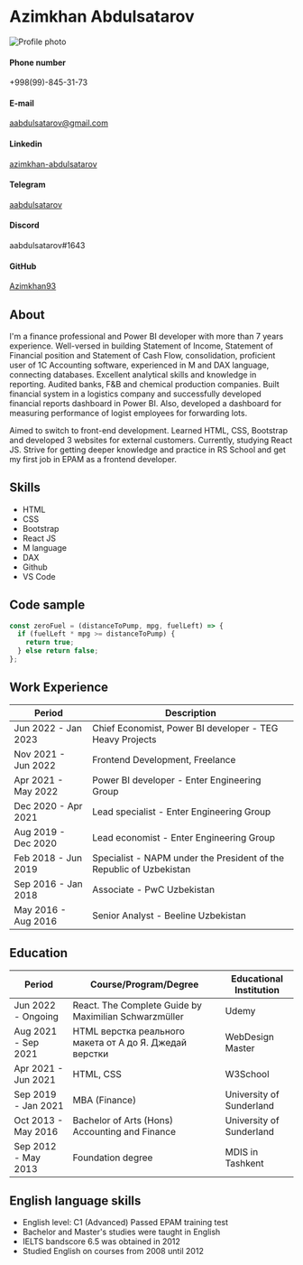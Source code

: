 # Azimkhan Abdulsatarov
![Profile photo](https://i.ibb.co/2qSzBYV/photo-for-cv-aab.jpg)
#### Phone number
+998(99)-845-31-73

#### E-mail
aabdulsatarov@gmail.com

#### Linkedin
[azimkhan-abdulsatarov](https://www.linkedin.com/in/azimkhan-abdulsatarov/)

#### Telegram
[aabdulsatarov](https://t.me/aabdulsatarov)

#### Discord
aabdulsatarov#1643

#### GitHub
[Azimkhan93](https://github.com/Azimkhan93)


## About

I'm a finance professional and Power BI developer with more than 7 years experience. Well-versed in building Statement of Income,
Statement of Financial position and Statement of Cash Flow, consolidation, proficient user of 1C Accounting software, experienced in M and DAX language, connecting databases. Excellent analytical skills and knowledge in reporting. Audited banks, F&B and chemical production companies. Built financial system in a logistics company and successfully developed financial reports dashboard in Power BI. Also, developed a dashboard for measuring performance of logist employees for forwarding lots.

Aimed to switch to front-end development. Learned HTML, CSS, Bootstrap and developed 3 websites for external customers. Currently, studying React JS. Strive for getting deeper knowledge and practice in RS School and get my first job in EPAM as a frontend developer.


## Skills
- HTML
- CSS
- Bootstrap
- React JS
- M language
- DAX
- Github
- VS Code


## Code sample
```javascript
const zeroFuel = (distanceToPump, mpg, fuelLeft) => {
  if (fuelLeft * mpg >= distanceToPump) {
    return true;
  } else return false;
};
```


## Work Experience

| Period              | Description                                                          |
| --------------------|----------------------------------------------------------------------| 
| Jun 2022 - Jan 2023 | Chief Economist, Power BI developer - TEG Heavy Projects             |
| Nov 2021 - Jun 2022 | Frontend Development, Freelance                                      |
| Apr 2021 - May 2022 | Power BI developer - Enter Engineering Group                         |
| Dec 2020 - Apr 2021 | Lead specialist - Enter Engineering Group                            |
| Aug 2019 - Dec 2020 | Lead economist - Enter Engineering Group                             |
| Feb 2018 - Jun 2019 | Specialist - NAPM under the President of the Republic of Uzbekistan  |
| Sep 2016 - Jan 2018 | Associate - PwC Uzbekistan                                           |
| May 2016 - Aug 2016 | Senior Analyst - Beeline Uzbekistan                                  |


## Education

| Period              | Course/Program/Degree                                   | Educational Institution  |
| --------------------|---------------------------------------------------------|--------------------------| 
| Jun 2022 - Ongoing  | React. The Complete Guide by Maximilian Schwarzmüller   | Udemy                    |
| Aug 2021 - Sep 2021 | HTML верстка реального макета от А до Я. Джедай верстки | WebDesign Master         |
| Apr 2021 - Jun 2021 | HTML, CSS                                               | W3School                 |
| Sep 2019 - Jan 2021 | MBA (Finance)                                           | University of Sunderland |
| Oct 2013 - May 2016 | Bachelor of Arts (Hons) Accounting and Finance          | University of Sunderland |
| Sep 2012 - May 2013 | Foundation degree                                       | MDIS in Tashkent         |

## English language skills
- English level: C1 (Advanced) Passed EPAM training test
- Bachelor and Master's studies were taught in English
- IELTS bandscore 6.5 was obtained in 2012
- Studied English on courses from 2008 until 2012
